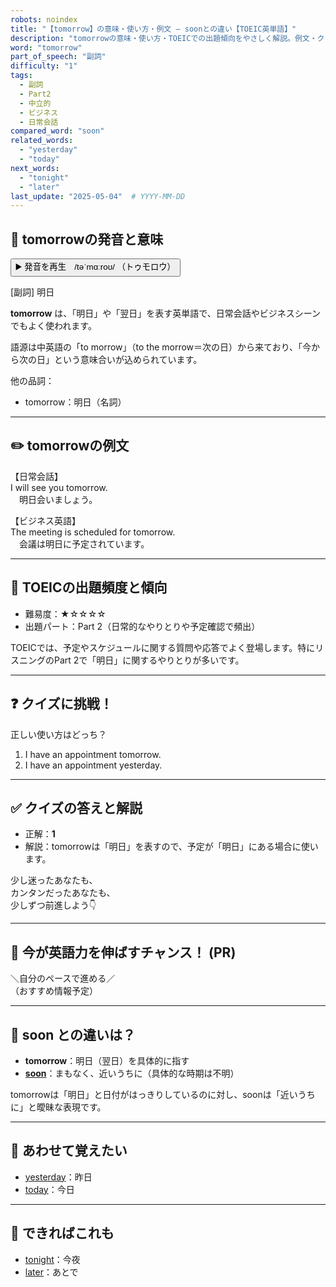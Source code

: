 ```yaml
---
robots: noindex
title: "【tomorrow】の意味・使い方・例文 ― soonとの違い【TOEIC英単語】"
description: "tomorrowの意味・使い方・TOEICでの出題傾向をやさしく解説。例文・クイズ付きでsoonとの違いもわかりやすく学べます。"
word: "tomorrow"
part_of_speech: "副詞"
difficulty: "1"
tags:
  - 副詞
  - Part2
  - 中立的
  - ビジネス
  - 日常会話
compared_word: "soon"
related_words:
  - "yesterday"
  - "today"
next_words:
  - "tonight"
  - "later"
last_update: "2025-05-04"  # YYYY-MM-DD
---
```


## 🔰 tomorrowの発音と意味

<button class="play-audio" onclick="playTTS('tomorrow')">
  <span class="play-audio-main">
    ▶️ 発音を再生　/təˈmɑːroʊ/
  </span>
  <span class="play-audio-sub">
    （トゥモロウ）
  </span>
</button>

[副詞] 明日

**tomorrow** は、「明日」や「翌日」を表す英単語で、日常会話やビジネスシーンでもよく使われます。

語源は中英語の「to morrow」（to the morrow＝次の日）から来ており、「今から次の日」という意味合いが込められています。

他の品詞：  
- tomorrow：明日（名詞）

---

## ✏️ tomorrowの例文

【日常会話】  
I will see you tomorrow.  
　明日会いましょう。

【ビジネス英語】  
The meeting is scheduled for tomorrow.  
　会議は明日に予定されています。

---

## 🎯 TOEICの出題頻度と傾向

- 難易度：★☆☆☆☆
- 出題パート：Part 2（日常的なやりとりや予定確認で頻出）

TOEICでは、予定やスケジュールに関する質問や応答でよく登場します。特にリスニングのPart 2で「明日」に関するやりとりが多いです。

---

## ❓ クイズに挑戦！

正しい使い方はどっち？

1. I have an appointment tomorrow.  
2. I have an appointment yesterday.

---

## ✅ クイズの答えと解説

- 正解：**1**
- 解説：tomorrowは「明日」を表すので、予定が「明日」にある場合に使います。

少し迷ったあなたも、  
カンタンだったあなたも、  
少しずつ前進しよう👇️

---

## 🚀 今が英語力を伸ばすチャンス！ (PR)

<div class="info-center">
＼自分のペースで進める／<br>  
（おすすめ情報予定）
</div>

---

## 🤔  soon との違いは？

- **tomorrow**：明日（翌日）を具体的に指す
- **[soon](/word/soon/)**：まもなく、近いうちに（具体的な時期は不明）

tomorrowは「明日」と日付がはっきりしているのに対し、soonは「近いうちに」と曖昧な表現です。

---

## 🧩 あわせて覚えたい

- [yesterday](/word/yesterday/)：昨日
- [today](/word/today/)：今日

---

## 📖 できればこれも

- [tonight](/word/tonight/)：今夜
- [later](/word/later/)：あとで

<!-- cvid: aid05_bid43 -->
